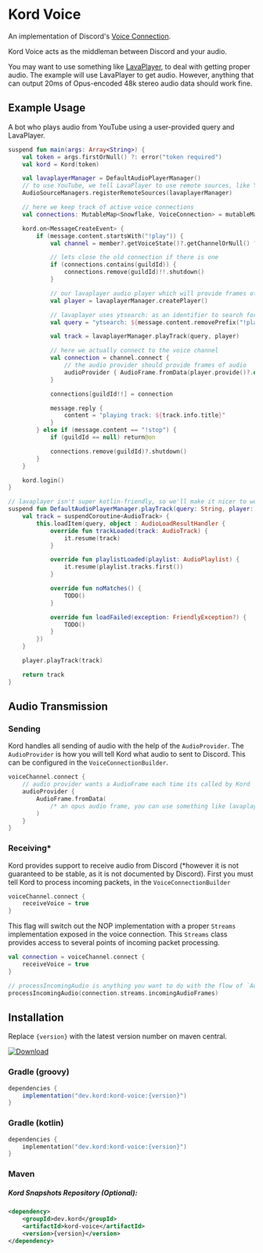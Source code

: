 # Kord Voice

An implementation of Discord's [Voice Connection](https://discord.com/developers/docs/topics/voice-connections).

Kord Voice acts as the middleman between Discord and your audio.

You may want to use something like [LavaPlayer](https://github.com/sedmelluq/lavaplayer), to deal with getting proper
audio. The example will use LavaPlayer to get audio. However, anything that can output 20ms of Opus-encoded 48k stereo
audio data should work fine.

## Example Usage

A bot who plays audio from YouTube using a user-provided query and LavaPlayer.

```kotlin
suspend fun main(args: Array<String>) {
    val token = args.firstOrNull() ?: error("token required")
    val kord = Kord(token)

    val lavaplayerManager = DefaultAudioPlayerManager()
    // to use YouTube, we tell LavaPlayer to use remote sources, like YouTube.
    AudioSourceManagers.registerRemoteSources(lavaplayerManager)

    // here we keep track of active voice connections
    val connections: MutableMap<Snowflake, VoiceConnection> = mutableMapOf()

    kord.on<MessageCreateEvent> {
        if (message.content.startsWith("!play")) {
            val channel = member?.getVoiceState()?.getChannelOrNull() ?: return@on

            // lets close the old connection if there is one
            if (connections.contains(guildId)) {
                connections.remove(guildId)!!.shutdown()
            }

            // our lavaplayer audio player which will provide frames of audio
            val player = lavaplayerManager.createPlayer()

            // lavaplayer uses ytsearch: as an identifier to search for YouTube
            val query = "ytsearch: ${message.content.removePrefix("!play")}"

            val track = lavaplayerManager.playTrack(query, player)

            // here we actually connect to the voice channel
            val connection = channel.connect {
                // the audio provider should provide frames of audio
                audioProvider { AudioFrame.fromData(player.provide()?.data) }
            }

            connections[guildId!!] = connection

            message.reply {
                content = "playing track: ${track.info.title}"
            }
        } else if (message.content == "!stop") {
            if (guildId == null) return@on

            connections.remove(guildId)?.shutdown()
        }
    }

    kord.login()
}

// lavaplayer isn't super kotlin-friendly, so we'll make it nicer to work with
suspend fun DefaultAudioPlayerManager.playTrack(query: String, player: AudioPlayer): AudioTrack {
    val track = suspendCoroutine<AudioTrack> {
        this.loadItem(query, object : AudioLoadResultHandler {
            override fun trackLoaded(track: AudioTrack) {
                it.resume(track)
            }

            override fun playlistLoaded(playlist: AudioPlaylist) {
                it.resume(playlist.tracks.first())
            }

            override fun noMatches() {
                TODO()
            }

            override fun loadFailed(exception: FriendlyException?) {
                TODO()
            }
        })
    }

    player.playTrack(track)

    return track
}
```

## Audio Transmission
### Sending
Kord handles all sending of audio with the help of the `AudioProvider`. The `AudioProvider` is how you will tell Kord what audio to sent to Discord. This can be configured in the `VoiceConnectionBuilder`.
```kotlin
voiceChannel.connect {
    // audio provider wants a AudioFrame each time its called by Kord
    audioProvider {
        AudioFrame.fromData(
            /* an opus audio frame, you can use something like lavaplayer to do this for you*/
        )
    }
}
```

### Receiving*
Kord provides support to receive audio from Discord (*however it is not guaranteed to be stable, as it is not documented by Discord). First you must tell Kord to process incoming packets, in the `VoiceConnectionBuilder`
```kotlin
voiceChannel.connect {
    receiveVoice = true
}
```

This flag will switch out the NOP implementation with a proper `Streams` implementation exposed in the voice connection. This `Streams` class provides access to several points of incoming packet processing.
```kotlin
val connection = voiceChannel.connect {
    receiveVoice = true
}

// processIncomingAudio is anything you want to do with the flow of `AudioFrame`s in a `Stream`.
processIncomingAudio(connection.streams.incomingAudioFrames)
```

## Installation

Replace `{version}` with the latest version number on maven central.

[![Download](https://img.shields.io/maven-central/v/dev.kord/kord-voice.svg?color=fb5502&label=Kord&logoColor=05c1fd&style=for-the-badge)](https://search.maven.org/search?q=g:%22dev.kord%22%20AND%20a:%22kord-voice%22)

### Gradle (groovy)
```groovy
dependencies {
    implementation("dev.kord:kord-voice:{version}")
}
```

### Gradle (kotlin)
```kotlin
dependencies {
    implementation("dev.kord:kord-voice:{version}")
}
```

### Maven

##### Kord Snapshots Repository (Optional):
```xml
<dependency>
    <groupId>dev.kord</groupId>
    <artifactId>kord-voice</artifactId>
    <version>{version}</version>
</dependency>
```
